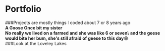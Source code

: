# Portfolio
###Projects are mostly things I coded about 7 or 8 years ago\
**A Goose Once bit my sister**\
**No really we lived on a farmed and she was like 6 or seven**\ 
**and the geese would bite her bum, she's still afraid of geese to this day**:laughing:\
###Look at the Loveley Lakes
